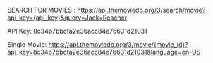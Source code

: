 SEARCH FOR MOVIES : https://api.themoviedb.org/3/search/movie?api_key={api_key}&query=Jack+Reacher

API Key: 8c34b7bbcfa2e36acc84e76631d21031

Single Movie: https://api.themoviedb.org/3/movie/{movie_id}?api_key=8c34b7bbcfa2e36acc84e76631d21031&language=en-US

